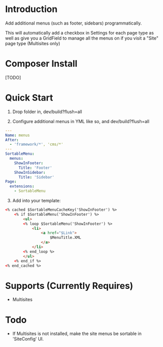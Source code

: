 # Introduction

Add additional menus (such as footer, sidebars) programmatically.

This will automatically add a checkbox in Settings for each page type as well as give you a GridField
to manage all the menus on if you visit a "Site" page type (Multisites only)

# Composer Install

[TODO]

# Quick Start

1) Drop folder in, dev/build?flush=all

2) Configure additional menus in YML like so, and dev/build?flush=all

```yml
---
Name: menus
After:
  - 'framework/*', 'cms/*'
---
SortableMenu:
  menus:
    ShowInFooter:
      Title: 'Footer'
    ShowInSidebar:
      Title: 'Sidebar'
Page:
  extensions:
    - SortableMenu
```

3) Add into your template:
```html
<% cached $SortableMenuCacheKey('ShowInFooter') %>
    <% if $SortableMenu('ShowInFooter') %>
        <ul>
        <% loop $SortableMenu('ShowInFooter') %>
            <li>
                <a href="$Link">
                    $MenuTitle.XML
                </a>
            </li>
        <% end_loop %>
        </ul>
    <% end_if %>
<% end_cached %>
```

# Supports (Currently Requires)
- Multisites

# Todo
- If Multisites is not installed, make the site menus be sortable in 'SiteConfig' UI.
